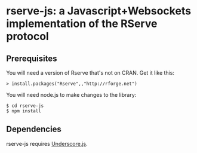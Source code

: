 # rserve-js: a Javascript+Websockets implementation of the RServe protocol

## Prerequisites

You will need a version of Rserve that's not on CRAN. Get it like this:

    > install.packages("Rserve",,"http://rforge.net")

You will need node.js to make changes to the library:

    $ cd rserve-js
    $ npm install

## Dependencies

rserve-js requires [Underscore.js](http://underscorejs.org).


